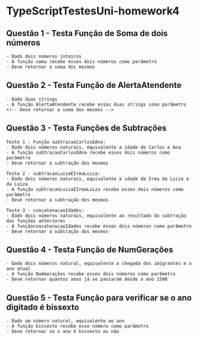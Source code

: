 # TypeScriptTestesUni-homework4
## Questão 1 - Testa Função de Soma de dois números
```
- Dado dois números inteiros
- A função soma recebe esses dois números como parâmetro
- Deve retornar a soma dos mesmos
```
## Questão 2 - Testa Função de AlertaAtendente
```
- Dado duas strings
- A função AlertaAtendente recebe essas duas strings como parâmetro
<!-- Deve retornar a soma dos mesmos -->
```

## Questão 3 - Testa Funções de Subtrações 
```
Teste 1 - Função subtracaoCarlosEAna: 
- Dado dois números naturais, equivalente a idade de Carlos e Ana
- A função subtracaoCarlosEAna recebe esses dois números como parâmetro
- Deve retornar a subtração dos mesmos

Teste 2 - subtracaoLuizaEIrmaLuiza:
- Dado dois números naturais, equivalente a idade da Irma da Luiza e da Luiza
- A função subtracaoLuizaEIrmaLuiza recebe esses dois números como parâmetro
- Deve retornar a subtração dos mesmos

Teste 3 - concatenacaoIdades:
- Dado dois números naturais, equivalente ao resultado da subtração das funções anteriores
- A funçãoconcatenacaoIdades recebe esses dois números como parâmetro
- Deve retornar a subtração dos mesmos
```
## Questão 4 - Testa Função de NumGerações
```
- Dado dois números natural, equivalente a chegada dos imigrantes e o ano atual
- A função NumGerações recebe esses dois números como parâmetro
- Deve retornar quantos anos já se passaram desde o ano 1500
```
## Questão 5 - Testa Função para verificar se o ano digitado é bissexto
```
- Dado um número natural, equivalente ao ano
- A função bissexto recebe esse número como parâmetro
- Deve retornar se o ano é bissexto ou não
```



